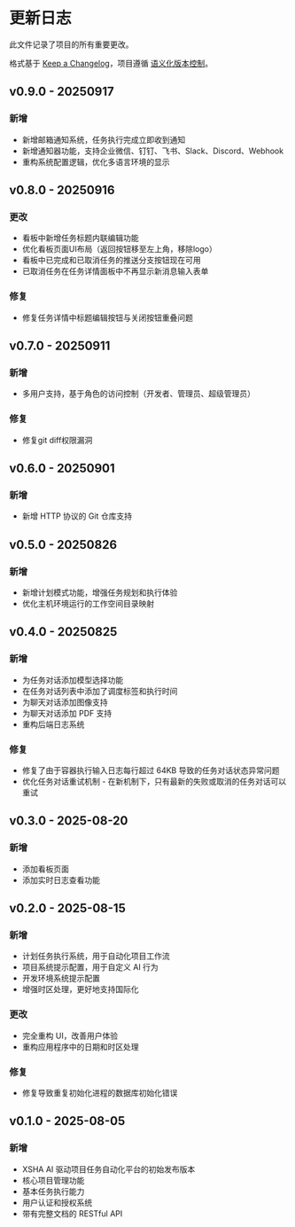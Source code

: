 # 更新日志

此文件记录了项目的所有重要更改。

格式基于 [Keep a Changelog](https://keepachangelog.com/en/1.0.0/)，项目遵循 [语义化版本控制](https://semver.org/spec/v2.0.0.html)。

## v0.9.0 - 20250917

### 新增

- 新增邮箱通知系统，任务执行完成立即收到通知
- 新增通知器功能，支持企业微信、钉钉、飞书、Slack、Discord、Webhook
- 重构系统配置逻辑，优化多语言环境的显示

## v0.8.0 - 20250916

### 更改

- 看板中新增任务标题内联编辑功能
- 优化看板页面UI布局（返回按钮移至左上角，移除logo）
- 看板中已完成和已取消任务的推送分支按钮现在可用
- 已取消任务在任务详情面板中不再显示新消息输入表单

### 修复

- 修复任务详情中标题编辑按钮与关闭按钮重叠问题

## v0.7.0 - 20250911

### 新增

- 多用户支持，基于角色的访问控制（开发者、管理员、超级管理员）

### 修复

- 修复git diff权限漏洞

## v0.6.0 - 20250901

### 新增

- 新增 HTTP 协议的 Git 仓库支持

## v0.5.0 - 20250826

### 新增

- 新增计划模式功能，增强任务规划和执行体验
- 优化主机环境运行的工作空间目录映射

## v0.4.0 - 20250825

### 新增

- 为任务对话添加模型选择功能
- 在任务对话列表中添加了调度标签和执行时间
- 为聊天对话添加图像支持
- 为聊天对话添加 PDF 支持
- 重构后端日志系统

### 修复

- 修复了由于容器执行输入日志每行超过 64KB 导致的任务对话状态异常问题
- 优化任务对话重试机制 - 在新机制下，只有最新的失败或取消的任务对话可以重试

## v0.3.0 - 2025-08-20

### 新增

- 添加看板页面
- 添加实时日志查看功能

## v0.2.0 - 2025-08-15

### 新增

- 计划任务执行系统，用于自动化项目工作流
- 项目系统提示配置，用于自定义 AI 行为
- 开发环境系统提示配置
- 增强时区处理，更好地支持国际化

### 更改

- 完全重构 UI，改善用户体验
- 重构应用程序中的日期和时区处理

### 修复

- 修复导致重复初始化进程的数据库初始化错误

## v0.1.0 - 2025-08-05

### 新增

- XSHA AI 驱动项目任务自动化平台的初始发布版本
- 核心项目管理功能
- 基本任务执行能力
- 用户认证和授权系统
- 带有完整文档的 RESTful API